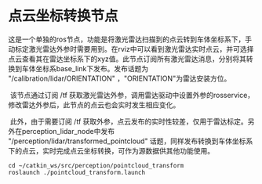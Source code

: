 # 点云坐标转换节点



​        这是一个单独的ros节点，功能是将激光雷达扫描到的点云转到车体坐标系下，手动标定激光雷达外参时需要用到。在rviz中可以看到激光雷达实时点云，并可选择点云查看其在雷达坐标系下的xyz值。此节点订阅所有激光雷达消息，分别将其转换到车体坐标系base_link下发布。发布话题为 "/calibration/lidar/ORIENTATION" ，"ORIENTATION"为雷达安装方位。

​        该节点通过订阅 /tf 获取激光雷达外参，调用雷达驱动中设置外参的rosservice，修改雷达外参后，此节点的点云也会实时发生相应变化。

​        此外，由于需要订阅 /tf 获取外参，点云发布的实时性较差，仅用于雷达标定。另外在perception_lidar_node中发布 "/perception/lidar/transformed_pointcloud" 话题，同样发布转换到车体坐标系下的点云，实时完成点云坐标转换，可作为源数据供其他功能使用。

```
cd ~/catkin_ws/src/perception/pointcloud_transform
roslaunch ./pointcloud_transform.launch
```

